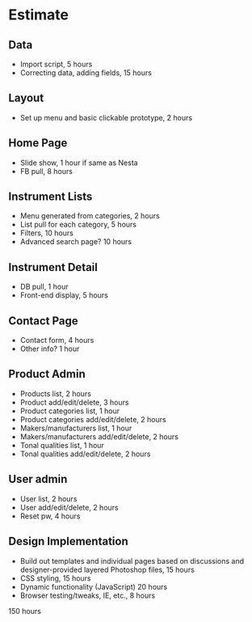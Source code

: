 # Estimate

## Data

- Import script, 5 hours
- Correcting data, adding fields, 15 hours

## Layout

- Set up menu and basic clickable prototype, 2 hours

## Home Page

- Slide show, 1 hour if same as Nesta
- FB pull, 8 hours

## Instrument Lists

- Menu generated from categories, 2 hours
- List pull for each category, 5 hours
- Filters, 10 hours
- Advanced search page? 10 hours

## Instrument Detail

- DB pull, 1 hour
- Front-end display, 5 hours

## Contact Page

- Contact form, 4 hours
- Other info? 1 hour

## Product Admin

- Products list, 2 hours
- Product add/edit/delete, 3 hours
- Product categories list, 1 hour
- Product categories add/edit/delete, 2 hours
- Makers/manufacturers list, 1 hour
- Makers/manufacturers add/edit/delete, 2 hours
- Tonal qualities list, 1 hour
- Tonal qualities add/edit/delete, 2 hours

## User admin

- User list, 2 hours
- User add/edit/delete, 2 hours
- Reset pw, 4 hours

## Design Implementation

- Build out templates and individual pages based on discussions and designer-provided layered Photoshop files, 15 hours
- CSS styling, 15 hours
- Dynamic functionality (JavaScript) 20 hours
- Browser testing/tweaks, IE, etc., 8 hours

150 hours


